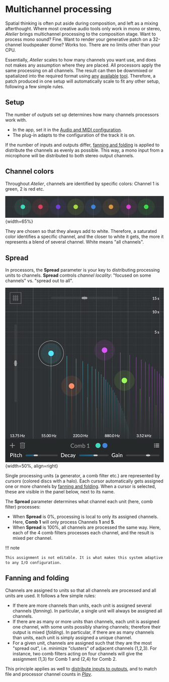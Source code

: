 # Multichannel processing

Spatial thinking is often put aside during composition, and left as a mixing afterthought. Where most creative audio tools only work in mono or stereo, _Atelier_ brings multichannel processing to the composition stage. Want to process mono sound? Fine. Want to render your generative patch on a 32-channel loudspeaker dome? Works too. There are no limits other than your CPU.

Essentially, _Atelier_ scales to how many channels you want use, and does not makes any assumption where they are placed. All processors apply the same processing on all channels. The result can then be downmixed or spatialized into the required format using [any](https://plugins.iem.at/) [available](https://inagrm.com/en/store/product/15/spaces) [tool](https://forum.ircam.fr/projects/detail/spat/). Therefore, a patch produced in one setup will automatically scale to fit any other setup, following a few simple rules.

## Setup

The number of _outputs_ set up determines how many channels processors work with.

- In the app, set it in the [Audio and MIDI configuration](getting-started.md#application-audio-midi-setup).
- The plug-in adapts to the configuration of the track it is on.

If the number of inputs and outputs differ, [fanning and folding](#fanning-and-folding) is applied to distribute the channels as evenly as possible. This way, a mono input from a microphone will be distributed to both stereo output channels.

## Channel colors

Throughout _Atelier_, channels are identified by specific colors: Channel 1 is green, 2 is red etc.

![The first 8 channel colors represented on cursors](../assets/images/atelier/multichannel/multichannel-colors.png){width=65%}

They are chosen so that they always add to white. Therefore, a saturated color identifies a specific channel, and the closer to white it gets, the more it represents a blend of several channel. White means "all channels".

## Spread

In processors, the **Spread** parameter is your key to distributing processing units to channels. **Spread** controls _channel locality_: "focused on some channels" vs. "spread out to all".

![A screenshot illustrating channel assignments to cursors in Comb](../assets/images/atelier/multichannel/multichannel-assigned-channel-comb.png){width=50%, align=right}

Single processing units (a generator, a comb filter etc.) are represented by _cursors_ (colored discs with a halo). Each cursor automatically gets assigned one or more channels by [fanning and folding](#fanning-and-folding). When a cursor is selected, these are visible in the panel below, next to its name.

The **Spread** parameter determines what channel each unit (here, comb filter) processes:

- When **Spread** is 0%, processing is local to only its assigned channels. Here, **Comb 1** will only process Channels **1** and **5**.
- When **Spread** is 100%, all channels are processed the same way. Here, each of the 4 comb filters processes each channel, and the result is mixed per channel.

!!! note

    This assignment is not editable. It is what makes this system adaptive to any I/O configuration.

## Fanning and folding

Channels are assigned to units so that all channels are processed and all units are used. It follows a few simple rules:

- If there are more channels than units, each unit is assigned several channels (_fanning_). In particular, a single unit will always be assigned all channels.
- If there are as many or more units than channels, each unit is assigned one channel, with some units possibly sharing channels; therefore their output is mixed (_folding_). In particular, if there are as many channels than units, each unit is simply assigned a unique channel.
- For a given unit, channels are assigned such that they are the most "spread out", i.e. minimize "clusters" of adjacent channels (1,2,3). For instance, two comb filters acting on four channels will give the assignment (1,3) for Comb 1 and (2,4) for Comb 2.

This principle applies as well to [distribute inputs to outputs](#setup), and to match file and processor channel counts in [_Play_](../modules/play.md).
